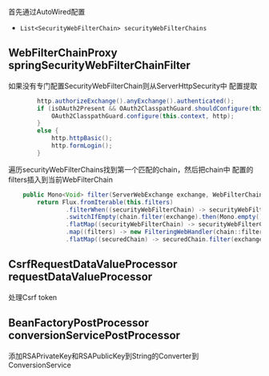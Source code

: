 
首先通过AutoWired配置

- `List<SecurityWebFilterChain> securityWebFilterChains`

## WebFilterChainProxy springSecurityWebFilterChainFilter

如果没有专门配置SecurityWebFilterChain则从ServerHttpSecurity中
配置提取

```java
		http.authorizeExchange().anyExchange().authenticated();
		if (isOAuth2Present && OAuth2ClasspathGuard.shouldConfigure(this.context)) {
			OAuth2ClasspathGuard.configure(this.context, http);
		}
		else {
			http.httpBasic();
			http.formLogin();
		}
```

遍历securityWebFilterChains找到第一个匹配的chain，然后把chain中
配置的filters插入到当前WebFilterChain

```java
	public Mono<Void> filter(ServerWebExchange exchange, WebFilterChain chain) {
		return Flux.fromIterable(this.filters)
				.filterWhen((securityWebFilterChain) -> securityWebFilterChain.matches(exchange)).next()
				.switchIfEmpty(chain.filter(exchange).then(Mono.empty()))
				.flatMap((securityWebFilterChain) -> securityWebFilterChain.getWebFilters().collectList())
				.map((filters) -> new FilteringWebHandler(chain::filter, filters)).map(DefaultWebFilterChain::new)
				.flatMap((securedChain) -> securedChain.filter(exchange));
```

## CsrfRequestDataValueProcessor requestDataValueProcessor

处理Csrf token

## BeanFactoryPostProcessor conversionServicePostProcessor

添加RSAPrivateKey和RSAPublicKey到String的Converter到ConversionService


